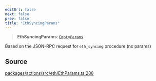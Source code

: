```yaml
---
editUrl: false
next: false
prev: false
title: "EthSyncingParams"
---
```


> **EthSyncingParams**: [`EmptyParams`](/reference/tevm/actions/type-aliases/emptyparams/)

Based on the JSON-RPC request for `eth_syncing` procedure (no params)

## Source

[packages/actions/src/eth/EthParams.ts:288](https://github.com/evmts/tevm-monorepo/blob/main/packages/actions/src/eth/EthParams.ts#L288)
